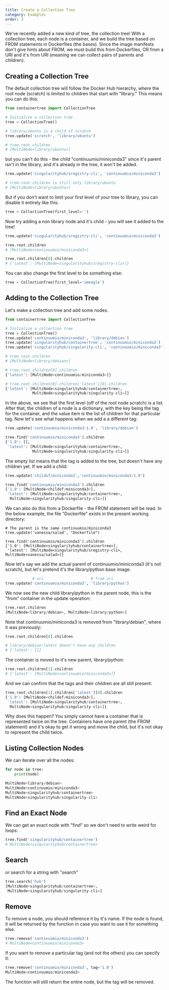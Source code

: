 ```yaml
---
title: Create a Collection Tree
category: Examples
order: 3
---
```


We've recently added a new kind of tree, the collection tree! With a collection 
tree, each node is a container, and we build the tree based on FROM statements
in Dockerfiles (the bases). Since the image manifests don't give hints about FROM,
we must build this from Dockerfiles, OR from a URI and it's from URI (meaning
we can collect pairs of parents and children).

## Creating a Collection Tree

The default collection tree will follow the Docker Hub hierarchy, where
the root node (scratch) is limited to children that start with "library."
This means you can do this:

```python
from containertree import CollectionTree

# Initialize a collection tree
tree = CollectionTree()

# library/ubuntu is a child of scratch
tree.update('scratch', 'library/ubuntu')

# tree.root.children
# [MultiNode<library/ubuntu>]
```

but you can't do this - the child "continuumio/miniconda3" since it's parent
isn't in the library, and it's already in the tree, it won't be added.

```python
tree.update('singularityhub/sregistry-cli', 'continuumio/miniconda3')

# tree.root.children is still only library/ubuntu
# [MultiNode<library/ubuntu>]
```

But if you don't want to limit your first level of your tree to library, you can
disable it entirely like this:

```python
tree = CollectionTree(first_level='')
```

Now try adding a non library node and it's child - you will see it added to the
tree!

```python
tree.update('singularityhub/sregistry-cli', 'continuumio/miniconda3')

tree.root.children
# [MultiNode<continuumio/miniconda3>]

tree.root.children[0].children
# {'latest': [MultiNode<singularityhub/sregistry-cli>]}
```

You can also change the first level to be something else:

```python
tree = CollectionTree(first_level='smeagle')
```

## Adding to the Collection Tree

Let's make a collection tree and add some nodes.

```python
from containertree import CollectionTree

# Initialize a collection tree
tree = CollectionTree()
tree.update('continuumio/miniconda3', 'library/debian')
tree.update('singularityhub/containertree', 'continuumio/miniconda3')
tree.update('singularityhub/singularity-cli', 'continuumio/miniconda3')

# tree.root.children
# [MultiNode<library/debian>]

# tree.root.children[0].children
{'latest': [MultiNode<continuumio/miniconda3>]}

# tree.root.children[0].children['latest'][0].children
{'latest': [MultiNode<singularityhub/containertree>,
            MultiNode<singularityhub/singularity-cli>]}
```

In the above, we see that the first level (off of the root node scratch) is a list.
After that, the children of a node is a dictionary, with the key being the tag
for the container, and the value item is the list of children for that particular 
tag. Now let's see what happens when we add a a different tag:

```python
tree.update('continuumio/miniconda3:1.0', 'library/debian')

tree.find('continuumio/miniconda3').children
{'1.0': [],
 'latest': [MultiNode<singularityhub/containertree>,
            MultiNode<singularityhub/singularity-cli>]}
```

The empty list means that the tag is added to the tree, but doesn't have any 
children yet. If we add a child:

```python
tree.update('childof/miniconda3','continuumio/miniconda3:1.0')

tree.find('continuumio/miniconda3').children
{'1.0': [MultiNode<childof/miniconda3>],
 'latest': [MultiNode<singularityhub/containertree>,
  MultiNode<singularityhub/singularity-cli>]}
```

We can also do this from a Dockerfile - the FROM statement will be read. In
the below example, the file "Dockerfile" exists in the present working directory:

```
# The parent is the same continuumio/miniconda3
tree.update('vanessa/salad', "Dockerfile")

tree.find('continuumio/miniconda3').children
{'1.0': [MultiNode<singularityhub/containertree>],
 'latest': [MultiNode<singularityhub/sregistry-cli>, MultiNode<vanessa/salad>]}
```

Now let's say we add the actual parent of continuumio/miniconda3 (it's not scratch),
but let's pretend it's the library/python base image.

```python   
            # uri                     # from uri
tree.update('continuumio/miniconda3', 'library/python')
```

We now see the new child library/python in the parent node, this is the "from" container
in the update operation:

```python
tree.root.children
[MultiNode<library/debian>, MultiNode<library/python>]
```

Note that continuumio/miniconda3 is removed from "library/debian", where it was
previously:

```python
tree.root.children[0].children

# library/debian:latest doesn't have any children
# {'latest': []}
```

The container is moved to it's new parent, library/python:

```python
tree.root.children[1].children
# {'latest': [MultiNode<continuumio/miniconda3>]}
```

And we can confirm that the tags and their children are all still present:

```python
tree.root.children[1].children['latest'][0].children
{'1.0': [MultiNode<childof/miniconda3>],
 'latest': [MultiNode<singularityhub/containertree>,
  MultiNode<singularityhub/singularity-cli>]}
```

Why does this happen? You simply cannot have a container that is represented
twice on the tree. Containers have one parent (the FROM statement) and
it's okay to get it wrong and move the child, but it's not okay
to represent the child twice.


## Listing Collection Nodes

We can iterate over all the nodes:

```python
for node in tree:
    print(node)

MultiNode<library/debian>
MultiNode<continuumio/miniconda3>
MultiNode<singularityhub/containertree>
MultiNode<singularityhub/singularity-cli>
```

## Find an Exact Node

We can get an exact node with "find" so we don't need to write weird for loops:

```python
tree.find('singularityhub/containertree')
# MultiNode<singularityhub/containertree>
```

## Search

or search for a string with "search"

```python
tree.search('hub')
[MultiNode<singularityhub/containertree>,
 MultiNode<singularityhub/singularity-cli>]
```

## Remove

To remove a node, you should reference it by it's name. If the node is found, it
will be returned by the function in case you want to use it for something else.

```python
tree.remove('continuumio/miniconda3')
# MultiNode<continuumio/miniconda3>
```

If you want to remove a particular tag (and not the others) you can specify it:

```python
tree.remove('continuumio/miniconda3', tag='1.0')
MultiNode<continuumio/miniconda3>
```

The function will still return the entire node, but the tag will be removed.
